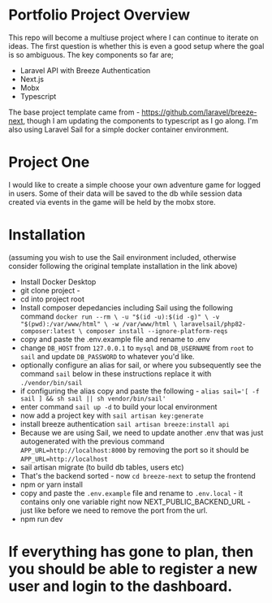 # Portfolio Project Overview

This repo will become a multiuse project where I can continue to iterate on ideas.  The first question is whether this is even a good setup where the goal is so ambiguous.  The key components so far are;

- Laravel API with Breeze Authentication
- Next.js
- Mobx
- Typescript

The base project template came from - https://github.com/laravel/breeze-next, though I am updating the components to typescript as I go along.  I'm also using Laravel Sail for a simple docker container environment.

# Project One

I would like to create a simple choose your own adventure game for logged in users.  Some of their data will be saved to the db while session data created via events in the game will be held by the mobx store.

# Installation
(assuming you wish to use the Sail environment included, otherwise consider following the original template installation in the link above)

- Install Docker Desktop
- git clone project - 
- cd into project root
- Install composer depedancies including Sail using the following command
`docker run --rm \
    -u "$(id -u):$(id -g)" \
    -v "$(pwd):/var/www/html" \
    -w /var/www/html \
    laravelsail/php82-composer:latest \
    composer install --ignore-platform-reqs`
- copy and paste the .env.example file and rename to .env
- change `DB_HOST` from `127.0.0.1` to `mysql` and `DB_USERNAME` from `root` to `sail` and update `DB_PASSWORD` to whatever you'd like.
- optionally configure an alias for sail, or where you subsequently see the command `sail` below in these instructions replace it with `./vendor/bin/sail`
- if configuring the alias copy and paste the following - `alias sail='[ -f sail ] && sh sail || sh vendor/bin/sail'`
- enter command `sail up -d` to build your local environment
- now add a project key with `sail artisan key:generate`
- install breeze authentication `sail artisan breeze:install api`
- Because we are using Sail, we need to update another .env that was just autogenerated with the previous command `APP_URL=http://localhost:8000` by removing the port so it should be `APP_URL=http://localhost`
- sail artisan migrate (to build db tables, users etc)
- That's the backend sorted - now `cd breeze-next` to setup the frontend
- npm or yarn install
- copy and paste the `.env.example` file and rename to `.env.local` - it contains only one variable right now NEXT_PUBLIC_BACKEND_URL - just like before we need to remove the port from the url.
- npm run dev

# If everything has gone to plan, then you should be able to register a new user and login to the dashboard.
